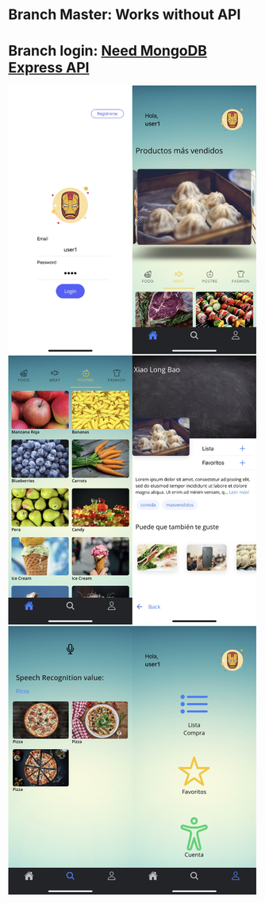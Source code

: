 Branch Master: Works without API
=======
Branch login: [Need MongoDB Express API](https://github.com/hongzz0618/mongo-lista-express-api)
=======
<img src="src/assets/readmeIMG/img1.JPG" width="250"><img src="src/assets/readmeIMG/img2.JPG" width="250"><img src="src/assets/readmeIMG/img3.JPG" width="250"><img src="src/assets/readmeIMG/img4.JPG" width="250"><img src="src/assets/readmeIMG/img5.JPG" width="250"><img src="src/assets/readmeIMG/img6.JPG" width="250">